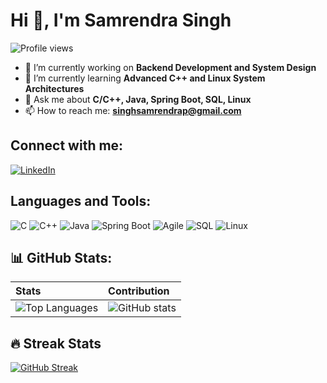 # Hi 👋, I'm Samrendra Singh

![Profile views](https://komarev.com/ghpvc/?username=solo-source&label=Profile%20views&color=0e75b6&style=flat)

- 🔭 I’m currently working on **Backend Development and System Design**
- 🌱 I’m currently learning **Advanced C++ and Linux System Architectures**
- 💬 Ask me about **C/C++, Java, Spring Boot, SQL, Linux**
- 📫 How to reach me: **singhsamrendrap@gmail.com**

## Connect with me:
[![LinkedIn](https://img.shields.io/badge/LinkedIn-0077B5?style=for-the-badge&logo=linkedin&logoColor=white)](https://www.linkedin.com/in/samrendra-singh-3a1b13291)

## Languages and Tools:
![C](https://img.shields.io/badge/C-00599C?style=for-the-badge&logo=c&logoColor=white)
![C++](https://img.shields.io/badge/C++-00599C?style=for-the-badge&logo=c%2B%2B&logoColor=white)
![Java](https://img.shields.io/badge/Java-007396?style=for-the-badge&logo=java&logoColor=white)
![Spring Boot](https://img.shields.io/badge/Spring%20Boot-6DB33F?style=for-the-badge&logo=spring-boot&logoColor=white)
![Agile](https://img.shields.io/badge/Agile-FFD700?style=for-the-badge&logo=agile&logoColor=black)
![SQL](https://img.shields.io/badge/SQL-336791?style=for-the-badge&logo=postgresql&logoColor=white)
![Linux](https://img.shields.io/badge/Linux-FCC624?style=for-the-badge&logo=linux&logoColor=black)

## 📊 GitHub Stats:
| Stats | Contribution |
| :--- | :--- |
| ![Top Languages](https://github-readme-stats.vercel.app/api/top-langs/?username=solo-source&layout=compact&theme=radical) | ![GitHub stats](https://github-readme-stats.vercel.app/api?username=solo-source&show_icons=true&theme=radical) |

## 🔥 Streak Stats
[![GitHub Streak](https://github-readme-streak-stats.herokuapp.com/?user=solo-source&theme=radical)](https://git.io/streak-stats)

